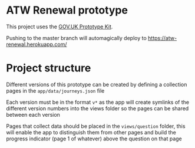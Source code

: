 #  ATW Renewal prototype

This project uses the [GOV.UK Prototype Kit](https://govuk-prototype-kit.herokuapp.com/docs).

Pushing to the master branch will automagically deploy to https://atw-renewal.herokuapp.com/

# Project structure

Different versions of this prototype can be created by defining a collection pages in the `app/data/journeys.json` file

Each version must be in the format `v*` as the app will create symlinks of the different version numbers into the views folder so the pages can be shared between each version

Pages that collect data should be placed in the `views/question` folder, this will enable the app to distinguish them from other pages and build the progress indicator (page 1 of whatever) above the question on that page